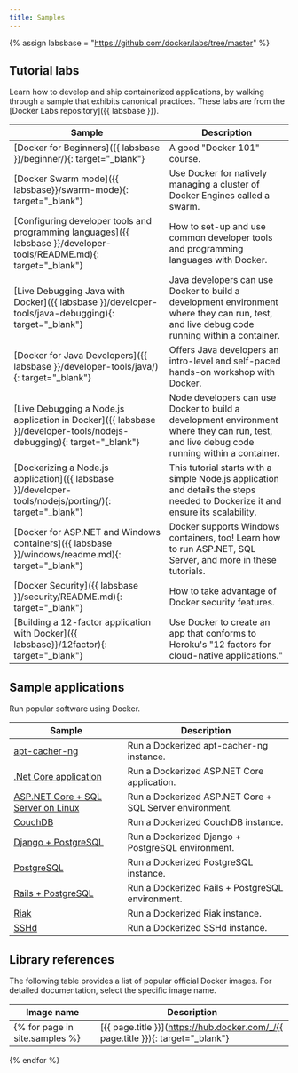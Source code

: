 ```yaml
---
title: Samples
---
```


{% assign labsbase = "https://github.com/docker/labs/tree/master" %}

## Tutorial labs

Learn how to develop and ship containerized applications, by walking through a
sample that exhibits canonical practices. These labs are from the [Docker Labs
repository]({{ labsbase }}).

| Sample | Description |
| ------ | ----------- |
| [Docker for Beginners]({{ labsbase }}/beginner/){: target="_blank"} | A good "Docker 101" course. |
| [Docker Swarm mode]({{ labsbase}}/swarm-mode){: target="_blank"} | Use Docker for natively managing a cluster of Docker Engines called a swarm. |
| [Configuring developer tools and programming languages]({{ labsbase }}/developer-tools/README.md){: target="_blank"} | How to set-up and use common developer tools and programming languages with Docker. |
| [Live Debugging Java with Docker]({{ labsbase }}/developer-tools/java-debugging){: target="_blank"} | Java developers can use Docker to build a development environment where they can run, test, and live debug code running within a container. |
| [Docker for Java Developers]({{ labsbase }}/developer-tools/java/){: target="_blank"} | Offers Java developers an intro-level and self-paced hands-on workshop with Docker. |
| [Live Debugging a Node.js application in Docker]({{ labsbase }}/developer-tools/nodejs-debugging){: target="_blank"} | Node developers can use Docker to build a development environment where they can run, test, and live debug code running within a container. |
| [Dockerizing a Node.js application]({{ labsbase }}/developer-tools/nodejs/porting/){: target="_blank"} | This tutorial starts with a simple Node.js application and details the steps needed to Dockerize it and ensure its scalability. |
| [Docker for ASP.NET and Windows containers]({{ labsbase }}/windows/readme.md){: target="_blank"} | Docker supports Windows containers, too! Learn how to run ASP.NET, SQL Server, and more in these tutorials. |
| [Docker Security]({{ labsbase }}/security/README.md){: target="_blank"} | How to take advantage of Docker security features. |
| [Building a 12-factor application with Docker]({{ labsbase}}/12factor){: target="_blank"} | Use Docker to create an app that conforms to Heroku's "12 factors for cloud-native applications." |

## Sample applications

Run popular software using Docker.

| Sample | Description |
| ------ | ----------- |
| [apt-cacher-ng](/engine/examples/apt-cacher-ng/) | Run a Dockerized apt-cacher-ng instance. |
| [.Net Core application](/engine/examples/dotnetcore/) | Run a Dockerized ASP.NET Core application. |
| [ASP.NET Core + SQL Server on Linux](/compose/aspnet-mssql-compose/) | Run a Dockerized ASP.NET Core + SQL Server environment. |
| [CouchDB](/engine/examples/couchdb_data_volumes/) | Run a Dockerized CouchDB instance. |
| [Django + PostgreSQL](/compose/django/) | Run a Dockerized Django + PostgreSQL environment. |
| [PostgreSQL](/engine/examples/postgresql_service/) | Run a Dockerized PostgreSQL instance. |
| [Rails + PostgreSQL](/compose/rails/) | Run a Dockerized Rails + PostgreSQL environment. |
| [Riak](/engine/examples/running_riak_service/) | Run a Dockerized Riak instance. |
| [SSHd](/engine/examples/running_ssh_service/) | Run a Dockerized SSHd instance. |

## Library references

The following table provides a list of popular official Docker images. For detailed documentation, select the specific image name.

| Image name | Description |
| ---------- | ----------- |
{% for page in site.samples %}| [{{ page.title }}](https://hub.docker.com/_/{{ page.title }}){: target="_blank"} | {{ page.description | strip }} |
{% endfor %}

